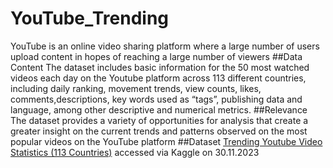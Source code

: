 # YouTube_Trending
YouTube is an online video sharing platform where a large number of users upload content in hopes of reaching a large number of viewers
##Data Content
The dataset includes basic information for the 50 most watched videos each day on the Youtube platform across 113 different countries, including daily ranking, movement trends, view counts, likes, comments,descriptions, key words used as “tags”, publishing data and language, among other descriptive and numerical metrics.
##Relevance
The dataset provides a variety of opportunities for analysis that create a greater insight on the current trends and patterns observed on the most popular videos on the YouTube platform
##Dataset
[Trending Youtube Video Statistics (113 Countries)](https://www.kaggle.com/datasets/asaniczka/trending-youtube-videos-113-countries/data) accessed via Kaggle on 30.11.2023

